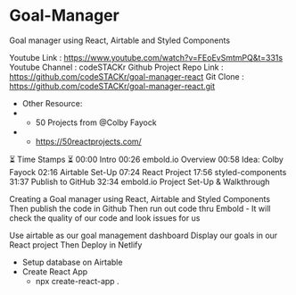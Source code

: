 # Goal-Manager

Goal manager using React, Airtable and Styled Components

Youtube Link : https://www.youtube.com/watch?v=FEoEvSmtmPQ&t=331s
Youtube Channel : codeSTACKr
Github Project Repo Link : https://github.com/codeSTACKr/goal-manager-react
Git Clone : https://github.com/codeSTACKr/goal-manager-react.git

- Other Resource:
- - 50 Projects from @Colby Fayock
- - https://50reactprojects.com/

⏳ Time Stamps ⏳
00:00 Intro
00:26 embold.io Overview
00:58 Idea: Colby Fayock
02:16 Airtable Set-Up
07:24 React Project
17:56 styled-components
31:37 Publish to GitHub
32:34 embold.io Project Set-Up & Walkthrough

Creating a Goal manager using React, Airtable and Styled Components
Then publish the code in Github
Then run out code thru Embold - It will check the quality of our code and look issues for us

Use airtable as our goal management dashboard
Display our goals in our React project
Then Deploy in Netlify

- Setup database on Airtable
- Create React App
  - npx create-react-app .
